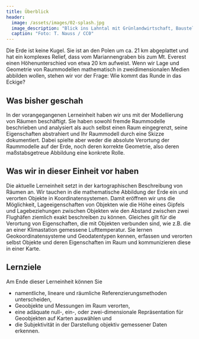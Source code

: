 ```yaml
---
title: Überblick
header:
  image: /assets/images/02-splash.jpg
  image_description: "Blick ins Lahntal mit Grünlandwirtschaft, Baustelle für Stromtrassen und Regenbogen."
  caption: "Foto: T. Nauss / CC0"
---
```




<!--more-->

Die Erde ist keine Kugel. Sie ist an den Polen um ca. 21 km abgeplattet und hat ein komplexes Relief, dass vom Mariannengraben bis zum Mt. Everest einen Höhenunterschied von etwa 20 km aufweist. Wenn wir Lage und Geometrie von Raummodellen mathematisch in zweidimensionalen Medien abbilden wollen, stehen wir vor der Frage: Wie kommt das Runde in das Eckige?

## Was bisher geschah

In der vorangegangenen Lerneinheit haben wir uns mit der Modellierung von Räumen beschäftigt. Sie haben sowohl fremde Raummodelle beschrieben und analysiert als auch selbst einen Raum eingegrenzt, seine Eigenschaften abstrahiert und Ihr Raummodell durch eine Skizze dokumentiert. Dabei spielte aber weder die absolute Verortung der Raummodelle auf der Erde, noch deren korrekte Geometrie, also deren maßstabsgetreue Abbildung eine konkrete Rolle.


## Was wir in dieser Einheit vor haben

Die aktuelle Lerneinheit setzt in der kartographischen  Beschreibung von Räumen an. Wir tauchen in die mathematische Abbildung der Erde ein und verorten Objekte in Koordinatensystemen. Damit eröffnen wir uns die Möglichkeit, Lageeigenschaften von Objekten wie die Höhe eines Gipfels und Lagebeziehungen zwischen Objekten wie den Abstand zwischen zwei Flughäfen ziemlich exakt beschreiben zu können. Gleiches gilt für die Verortung von Eigenschaften, die mit Objekten verbunden sind, wie z.B. die an einer Klimastation gemessene Lufttemperatur. Sie lernen Geokoordinatensysteme und Geodatentypen kennen, erfassen und verorten selbst Objekte und deren Eigenschaften im Raum und kommunizieren diese in einer Karte.


## Lernziele

Am Ende dieser Lerneinheit können Sie

* namentliche, lineare und räumliche Referenzierungsmethoden unterscheiden,
* Geoobjekte und Messungen im Raum verorten,
* eine adäquate null-, ein-, oder zwei-dimensionale Repräsentation für Geoobjekten auf Karten auswählen und
* die Subjektivität in der Darstellung objektiv gemessener Daten erkennen.
